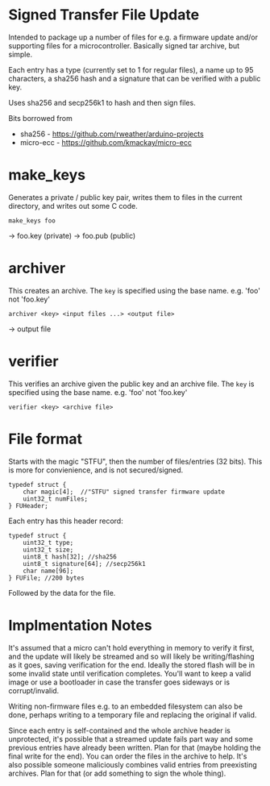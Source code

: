 Signed Transfer File Update
======================

Intended to package up a number of files for e.g. a firmware update and/or supporting files for a microcontroller. Basically signed tar archive, but simple. 

Each entry has a type (currently set to 1 for regular files), a name up to 95 characters, a sha256 hash and a signature that can be verified with a public key.

Uses sha256 and secp256k1 to hash and then sign files.

Bits borrowed from
* sha256 - https://github.com/rweather/arduino-projects
* micro-ecc - https://github.com/kmackay/micro-ecc


make_keys
============

Generates a private / public key pair, writes them to files in the current directory, and writes out some C code.

```
make_keys foo
```
-> foo.key (private)
-> foo.pub (public)


archiver
============

This creates an archive. The `key` is specified using the base name. e.g. 'foo' not 'foo.key'
```
archiver <key> <input files ...> <output file>
```
-> output file


verifier
============

This verifies an archive given the public key and an archive file. The `key` is specified using the base name. e.g. 'foo' not 'foo.key'

```
verifier <key> <archive file>
```

File format
============

Starts with the magic "STFU", then the number of files/entries (32 bits). This is more for convienience, and is not secured/signed.

```
typedef struct {
    char magic[4];  //"STFU" signed transfer firmware update
    uint32_t numFiles;
} FUHeader;
```

Each entry has this header record:

```
typedef struct {
    uint32_t type;
    uint32_t size;
    uint8_t hash[32]; //sha256
    uint8_t signature[64]; //secp256k1
    char name[96];
} FUFile; //200 bytes
```

Followed by the data for the file. 

Implmentation Notes
============

It's assumed that a micro can't hold everything in memory to verify it first, and the update will likely be streamed and so will likely be writing/flashing as it goes, saving verification for the end. Ideally the stored flash will be in some invalid state until verification completes. You'll want to keep a valid image or use a bootloader in case the transfer goes sideways or is corrupt/invalid.

Writing non-firmware files e.g. to an embedded filesystem can also be done, perhaps writing to a temporary file and replacing the original if valid.

Since each entry is self-contained and the whole archive header is unprotected, it's possible that a streamed update fails part way and some previous entries have already been written. Plan for that (maybe holding the final write for the end). You can order the files in the archive to help. It's also possible someone maliciously combines valid entries from preexisting archives. Plan for that (or add something to sign the whole thing).
